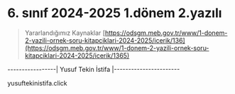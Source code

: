 # 6. sınıf 2024-2025 1.dönem 2.yazılı

> Yararlandığımız Kaynaklar
[https://odsgm.meb.gov.tr/www/1-donem-2-yazili-ornek-soru-kitapciklari-2024-2025/icerik/136](https://odsgm.meb.gov.tr/www/1-donem-2-yazili-ornek-soru-kitapciklari-2024-2025/icerik/1365)




-----------------|   Yusuf Tekin İstifa   |-----------------------

yusuftekinistifa.click
